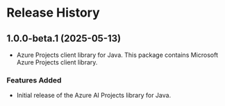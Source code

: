 # Release History

## 1.0.0-beta.1 (2025-05-13)

- Azure Projects client library for Java. This package contains Microsoft Azure Projects client library.

### Features Added

- Initial release of the Azure AI Projects library for Java.